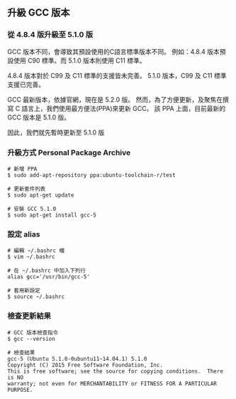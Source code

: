 ## 升級 GCC 版本

### 從 4.8.4 版升級至 5.1.0 版

GCC 版本不同，會導致其預設使用的C語言標準版本不同。
例如：4.8.4 版本預設使用 C90 標準。而 5.1.0 版本則使用 C11 標準。

4.8.4 版本對於 C99 及 C11 標準的支援皆未完善。
5.1.0 版本，C99 及 C11 標準支援已完善。

GCC 最新版本，依據官網，現在是 5.2.0 版。
然而，為了方便更新，及聚焦在撰寫 C 語言上，我們使用最方便法(PPA)來更新 GCC。
該 PPA 上面，目前最新的 GCC 版本是 5.1.0 版。

因此，我們就先暫時更新至 5.1.0 版

### 升級方式 Personal Package Archive
```
# 新增 PPA
$ sudo add-apt-repository ppa:ubuntu-toolchain-r/test

# 更新套件列表
$ sudo apt-get update

# 安裝 GCC 5.1.0
$ sudo apt-get install gcc-5
```

### 設定 alias
```
# 編輯 ~/.bashrc 檔
$ vim ~/.bashrc

# 在 ~/.bashrc 中加入下列行
alias gcc='/usr/bin/gcc-5'

# 套用新設定
$ source ~/.bashrc
```

### 檢查更新結果
```
# GCC 版本檢查指令
$ gcc --version

# 檢查結果
gcc-5 (Ubuntu 5.1.0-0ubuntu11~14.04.1) 5.1.0
Copyright (C) 2015 Free Software Foundation, Inc.
This is free software; see the source for copying conditions.  There is NO
warranty; not even for MERCHANTABILITY or FITNESS FOR A PARTICULAR PURPOSE.
```
